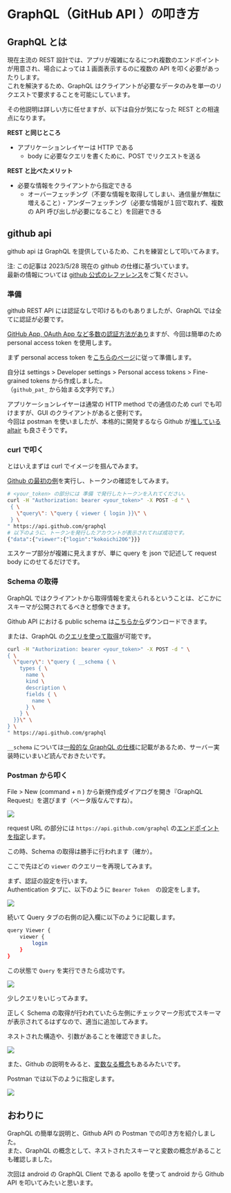 # GraphQL（GitHub API ）の叩き方

## GraphQL とは

現在主流の REST 設計では、アプリが複雑になるにつれ複数のエンドポイントが用意され、場合によっては１画面表示するのに複数の API を叩く必要があったりします。  
これを解決するため、GraphQL はクライアントが必要なデータのみを単一のリクエストで要求することを可能にしています。

その他説明は詳しい方に任せますが、以下は自分が気になった REST との相違点になります。

**REST と同じところ**

- アプリケーションレイヤーは HTTP である
  - body に必要なクエリを書くために、POST でリクエストを送る

**REST と比べたメリット**

- 必要な情報をクライアントから指定できる
  - オーバーフェッチング（不要な情報を取得してしまい、通信量が無駄に増えること）・アンダーフェッチング（必要な情報が１回で取れず、複数の API 呼び出しが必要になること）を回避できる

## github api

github api は GraphQL を提供しているため、これを練習として叩いてみます。

注: この記事は 2023/5/28 現在の github の仕様に基づいています。  
最新の情報については [github 公式のレファレンス](https://docs.github.com/ja/graphql)をご覧ください。

### 準備

github REST API には認証なしで叩けるものもありましたが、GraphQL では全てに認証が必要です。

[GitHub App, OAuth App など多数の認証方法があり](https://docs.github.com/ja/graphql/guides/forming-calls-with-graphql#authenticating-with-graphql)ますが、今回は簡単のため personal access token を使用します。

まず personal access token を[こちらのページ](https://docs.github.com/ja/authentication/keeping-your-account-and-data-secure/creating-a-personal-access-token)に従って準備します。

自分は settings > Developer settings > Personal access tokens > Fine-grained tokens から作成しました。  
（`github_pat_` から始まる文字列です。）

アプリケーションレイヤーは通常の HTTP method での通信のため curl でも叩けますが、GUI のクライアントがあると便利です。  
今回は postman を使いましたが、本格的に開発するなら Github が[推している](https://docs.github.com/ja/graphql/guides/using-the-explorer#using-the-altair-graphql-client-ide) [altair](https://github.com/altair-graphql/altair) も良さそうです。

### curl で叩く

とはいえまずは curl でイメージを掴んでみます。

[Github の最初の例](https://docs.github.com/ja/graphql/guides/forming-calls-with-graphql#communicating-with-graphql)を実行し、トークンの確認をしてみます。

``` sh
# <your_token> の部分には 準備 で発行したトークンを入れてください。
curl -H "Authorization: bearer <your_token>" -X POST -d " \
 { \
   \"query\": \"query { viewer { login }}\" \
 } \
" https://api.github.com/graphql
# 以下のように、トークンを発行したアカウントが表示されてれば成功です。
{"data":{"viewer":{"login":"kokoichi206"}}}
```

エスケープ部分が複雑に見えますが、単に query を json で記述して request body にのせてるだけです。

### Schema の取得

GraphQL ではクライアントから取得情報を変えられるということは、どこかにスキーマが公開されてるべきと想像できます。

Github API における public schema は[こちらから](https://docs.github.com/ja/graphql/overview/public-schema)ダウンロードできます。

または、GraphQL の[クエリを使って取得](https://docs.github.com/ja/graphql/guides/introduction-to-graphql#discovering-the-graphql-api)が可能です。  

``` sh
curl -H "Authorization: bearer <your_token>" -X POST -d " \
{ \
  \"query\": \"query { __schema { \
    types { \
      name \
      kind \
      description \
      fields { \
        name \
      } \
    } \
  }}\" \
} \
" https://api.github.com/graphql
```

`__schema` については[一般的な GraphQL の仕様](https://spec.graphql.org/October2021/#sec-The-__Schema-Type)に記載があるため、サーバー実装時にいまいど読んでおきたいです。

### Postman から叩く

File > New (command + n ) から新規作成ダイアログを開き『GraphQL Request』を選びます（ベータ版なんですね）。

![](img/new_request.png)

request URL の部分には `https://api.github.com/graphql` の[エンドポイントを指定](https://docs.github.com/ja/graphql/guides/forming-calls-with-graphql#the-graphql-endpoint)します。

この時、Schema の取得は勝手に行われます（確か）。

ここで先ほどの `viewer` のクエリーを再現してみます。

まず、認証の設定を行います。  
Authentication タブに、以下のように `Bearer Token`　の設定をします。

![](img/bearer_token.png)

続いて Query タブの右側の記入欄に以下のように記載します。

``` sh
query Viewer {
    viewer {
        login
    }
}
```

この状態で `Query` を実行できたら成功です。

![](img/viewer.png)

少しクエリをいじってみます。

正しく Schema の取得が行われていたら左側にチェックマーク形式でスキーマが表示されてるはずなので、適当に追加してみます。

ネストされた構造や、引数があることを確認できました。

![](img/viewer_append.png)

また、Github の説明をみると、[変数なる概念](https://docs.github.com/ja/graphql/guides/forming-calls-with-graphql#working-with-variables)もあるみたいです。

Postman では以下のように指定します。　

![](img/variable.png)

## おわりに

GraphQL の簡単な説明と、Github API の Postman での叩き方を紹介しました。  
また、GraphQL の概念として、ネストされたスキーマと変数の概念があることも確認しました。

次回は android の GraphQL Client である apollo を使って android から Github API を叩いてみたいと思います。
